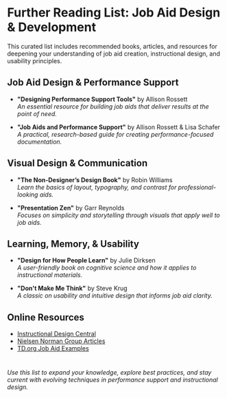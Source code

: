 # Further Reading List: Job Aid Design & Development

This curated list includes recommended books, articles, and resources for deepening your understanding of job aid creation, instructional design, and usability principles.

## Job Aid Design & Performance Support

- **"Designing Performance Support Tools"** by Allison Rossett  
  _An essential resource for building job aids that deliver results at the point of need._

- **"Job Aids and Performance Support"** by Allison Rossett & Lisa Schafer  
  _A practical, research-based guide for creating performance-focused documentation._

## Visual Design & Communication

- **"The Non-Designer’s Design Book"** by Robin Williams  
  _Learn the basics of layout, typography, and contrast for professional-looking aids._

- **"Presentation Zen"** by Garr Reynolds  
  _Focuses on simplicity and storytelling through visuals that apply well to job aids._

## Learning, Memory, & Usability

- **"Design for How People Learn"** by Julie Dirksen  
  _A user-friendly book on cognitive science and how it applies to instructional materials._

- **"Don't Make Me Think"** by Steve Krug  
  _A classic on usability and intuitive design that informs job aid clarity._

## Online Resources

- [Instructional Design Central](https://www.instructionaldesigncentral.com)  
- [Nielsen Norman Group Articles](https://www.nngroup.com/articles/)  
- [TD.org Job Aid Examples](https://www.td.org/insights/creating-effective-job-aids)

#

_Use this list to expand your knowledge, explore best practices, and stay current with evolving techniques in performance support and instructional design._
